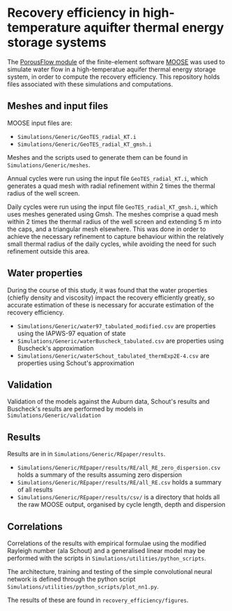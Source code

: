 # Recovery efficiency in high-temperature aquifter thermal energy storage systems

The [PorousFlow module](https://mooseframework.inl.gov/modules/porous_flow/index.html) of the finite-element software [MOOSE](https://github.com/idaholab/moose) was used to simulate water flow in a high-temperatue aquifer thermal energy storage system, in order to compute the recovery efficiency.  This repository holds files associated with these simulations and computations.

## Meshes and input files

MOOSE input files are:

- `Simulations/Generic/GeoTES_radial_KT.i`
- `Simulations/Generic/GeoTES_radial_KT_gmsh.i`

Meshes and the scripts used to generate them can be found in `Simulations/Generic/meshes`.

Annual cycles were run using the input file `GeoTES_radial_KT.i`, which generates a quad mesh with radial refinement within 2 times the thermal radius of the well screen.

Daily cycles were run using the input file `GeoTES_radial_KT_gmsh.i`, which uses meshes generated using Gmsh. The meshes comprise a quad mesh within 2 times the thermal radius of the well screen and extending 5 m into the caps, and a triangular mesh elsewhere. This was done in order to achieve the necessary refinement to capture behaviour within the relatively small thermal radius of the daily cycles, while avoiding the need for such refinement outside this area.

## Water properties

During the course of this study, it was found that the water properties (chiefly density and viscosity) impact the recovery efficiently greatly, so accurate estimation of these is necessary for accurate estimation of the recovery efficiency.

- `Simulations/Generic/water97_tabulated_modified.csv` are properties using the IAPWS-97 equation of state
- `Simulations/Generic/waterBuscheck_tabulated.csv` are properties using Buscheck's approximation
- `Simulations/Generic/waterSchout_tabulated_thermExp2E-4.csv` are properties using Schout's approximation

## Validation

Validation of the models against the Auburn data, Schout's results and Buscheck's results are performed by models in `Simulations/Generic/validation`

## Results

Results are in in `Simulations/Generic/REpaper/results`.

- `Simulations/Generic/REpaper/results/RE/all_RE_zero_dispersion.csv` holds a summary of the results assuming zero dispersion
- `Simulations/Generic/REpaper/results/RE/all_RE.csv` holds a summary of all results
- `Simulations/Generic/REpaper/results/csv/` is a directory that holds all the raw MOOSE output, organised by cycle length, depth and dispersion

## Correlations

Correlations of the results with empirical formulae using the modified Rayleigh number (ala Schout) and a generalised linear model may be performed with the scripts in `Simulations/utilities/python_scripts`.

The architecture, training and testing of the simple convolutional neural network is defined through the python script `Simulations/utilities/python_scripts/plot_nn1.py`.

The results of these are found in `recovery_efficiency/figures`.



